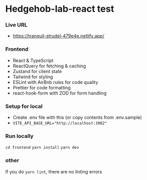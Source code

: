 # Hedgehob-lab-react test

### Live URL

-   https://tranquil-strudel-479e4e.netlify.app/

### Frontend

-   React & TypeScript
-   ReactQuery for fetching & caching
-   Zustand for client state
-   Tailwind for styling
-   ESLint with AirBnb rules for code quality
-   Prettier for code formatting
-   react-hook-form with ZOD for form handling

### Setup for local

-   Create .env file with this (or copy contents from .env.sample)
-   `VITE_API_BASE_URL="http://localhost:3002"`

### Run locally

`cd frontend`
`yarn install`
`yarn dev`

### other

If you do `yarn lint`, there are no linting errors
